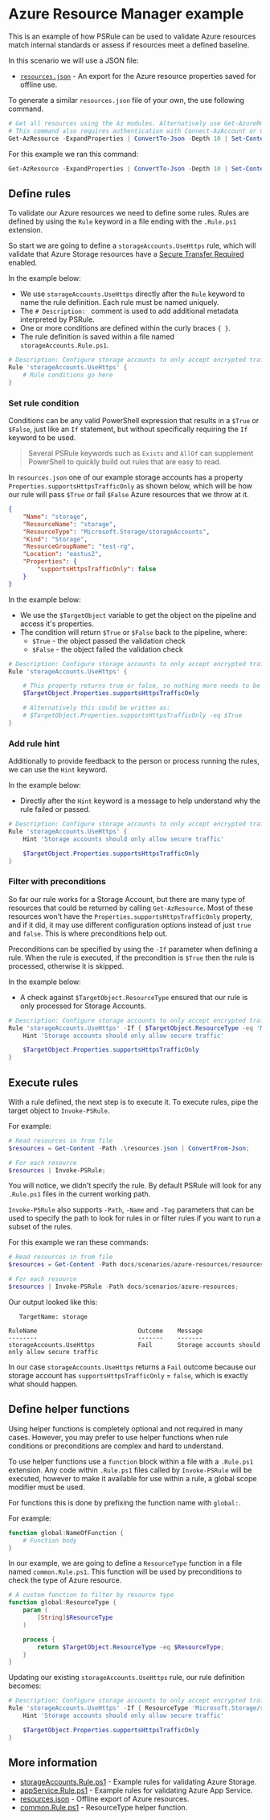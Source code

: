 # Azure Resource Manager example

This is an example of how PSRule can be used to validate Azure resources match internal standards or assess if resources meet a defined baseline.

In this scenario we will use a JSON file:

- [`resources.json`](resources.json) - An export for the Azure resource properties saved for offline use.

To generate a similar `resources.json` file of your own, the use following command.

```powershell
# Get all resources using the Az modules. Alternatively use Get-AzureRmResource if using AzureRm modules.
# This command also requires authentication with Connect-AzAccount or Connect-AzureRmAccount
Get-AzResource -ExpandProperties | ConvertTo-Json -Depth 10 | Set-Content -path .\resources.json;
```

For this example we ran this command:

```powershell
Get-AzResource -ExpandProperties | ConvertTo-Json -Depth 10 | Set-Content -path docs/scenarios/azure-resources/resources.json;
```

## Define rules

To validate our Azure resources we need to define some rules. Rules are defined by using the `Rule` keyword in a file ending with the `.Rule.ps1` extension.

So start we are going to define a `storageAccounts.UseHttps` rule, which will validate that Azure Storage resources have a [Secure Transfer Required][azure-docs-secure-transfer] enabled.

In the example below:

- We use `storageAccounts.UseHttps` directly after the `Rule` keyword to name the rule definition. Each rule must be named uniquely.
- The `# Description: ` comment is used to add additional metadata interpreted by PSRule.
- One or more conditions are defined within the curly braces `{ }`.
- The rule definition is saved within a file named `storageAccounts.Rule.ps1`.

```powershell
# Description: Configure storage accounts to only accept encrypted traffic i.e. HTTPS/SMB
Rule 'storageAccounts.UseHttps' {
    # Rule conditions go here
}
```

### Set rule condition

Conditions can be any valid PowerShell expression that results in a `$True` or `$False`, just like an `If` statement, but without specifically requiring the `If` keyword to be used.

> Several PSRule keywords such as `Exists` and `AllOf` can supplement PowerShell to quickly build out rules that are easy to read.

In `resources.json` one of our example storage accounts has a property `Properties.supportsHttpsTrafficOnly` as shown below, which will be how our rule will pass `$True` or fail `$False` Azure resources that we throw at it.

```json
{
    "Name": "storage",
    "ResourceName": "storage",
    "ResourceType": "Microsoft.Storage/storageAccounts",
    "Kind": "Storage",
    "ResourceGroupName": "test-rg",
    "Location": "eastus2",
    "Properties": {
        "supportsHttpsTrafficOnly": false
    }
}
```

In the example below:

- We use the `$TargetObject` variable to get the object on the pipeline and access it's properties.
- The condition will return `$True` or `$False` back to the pipeline, where:
  - `$True` - the object passed the validation check
  - `$False` - the object failed the validation check

```powershell
# Description: Configure storage accounts to only accept encrypted traffic i.e. HTTPS/SMB
Rule 'storageAccounts.UseHttps' {

    # This property returns true or false, so nothing more needs to be done
    $TargetObject.Properties.supportsHttpsTrafficOnly

    # Alternatively this could be written as:
    # $TargetObject.Properties.supportsHttpsTrafficOnly -eq $True
}
```

### Add rule hint

Additionally to provide feedback to the person or process running the rules, we can use the `Hint` keyword.

In the example below:

- Directly after the `Hint` keyword is a message to help understand why the rule failed or passed.

```powershell
# Description: Configure storage accounts to only accept encrypted traffic i.e. HTTPS/SMB
Rule 'storageAccounts.UseHttps' {
    Hint 'Storage accounts should only allow secure traffic'

    $TargetObject.Properties.supportsHttpsTrafficOnly
}
```

### Filter with preconditions

So far our rule works for a Storage Account, but there are many type of resources that could be returned by calling `Get-AzResource`. Most of these resources won't have the `Properties.supportsHttpsTrafficOnly` property, and if it did, it may use different configuration options instead of just `true` and `false`. This is where preconditions help out.

Preconditions can be specified by using the `-If` parameter when defining a rule. When the rule is executed, if the precondition is `$True` then the rule is processed, otherwise it is skipped.

In the example below:

- A check against `$TargetObject.ResourceType` ensured that our rule is only processed for Storage Accounts.

```powershell
# Description: Configure storage accounts to only accept encrypted traffic i.e. HTTPS/SMB
Rule 'storageAccounts.UseHttps' -If { $TargetObject.ResourceType -eq 'Microsoft.Storage/storageAccounts' } {
    Hint 'Storage accounts should only allow secure traffic'

    $TargetObject.Properties.supportsHttpsTrafficOnly
}
```

## Execute rules

With a rule defined, the next step is to execute it. To execute rules, pipe the target object to `Invoke-PSRule`.

For example:

```powershell
# Read resources in from file
$resources = Get-Content -Path .\resources.json | ConvertFrom-Json;

# For each resource
$resources | Invoke-PSRule;
```

You will notice, we didn't specify the rule. By default PSRule will look for any `.Rule.ps1` files in the current working path.

`Invoke-PSRule` also supports `-Path`, `-Name` and `-Tag` parameters that can be used to specify the path to look for rules in or filter rules if you want to run a subset of the rules.

For this example we ran these commands:

```powershell
# Read resources in from file
$resources = Get-Content -Path docs/scenarios/azure-resources/resources.json | ConvertFrom-Json;

# For each resource
$resources | Invoke-PSRule -Path docs/scenarios/azure-resources;
```

Our output looked like this:

```text
   TargetName: storage

RuleName                            Outcome    Message
--------                            -------    -------
storageAccounts.UseHttps            Fail       Storage accounts should only allow secure traffic
```

In our case `storageAccounts.UseHttps` returns a `Fail` outcome because our storage account has `supportsHttpsTrafficOnly` = `false`, which is exactly what should happen.

## Define helper functions

Using helper functions is completely optional and not required in many cases. However, you may prefer to use helper functions when rule conditions or preconditions are complex and hard to understand.

To use helper functions use a `function` block within a file with a `.Rule.ps1` extension. Any code within `.Rule.ps1` files called by `Invoke-PSRule` will be executed, however to make it available for use within a rule, a global scope modifier must be used.

For functions this is done by prefixing the function name with `global:`.

For example:

```powershell
function global:NameOfFunction {
    # Function body
}
```

In our example, we are going to define a `ResourceType` function in a file named `common.Rule.ps1`. This function will be used by preconditions to check the type of Azure resource.

```powershell
# A custom function to filter by resource type
function global:ResourceType {
    param (
        [String]$ResourceType
    )

    process {
        return $TargetObject.ResourceType -eq $ResourceType;
    }
}
```

Updating our existing `storageAccounts.UseHttps` rule, our rule definition becomes:

```powershell
# Description: Configure storage accounts to only accept encrypted traffic i.e. HTTPS/SMB
Rule 'storageAccounts.UseHttps' -If { ResourceType 'Microsoft.Storage/storageAccounts' } {
    Hint 'Storage accounts should only allow secure traffic'

    $TargetObject.Properties.supportsHttpsTrafficOnly
}
```

## More information

- [storageAccounts.Rule.ps1](storageAccounts.Rule.ps1) - Example rules for validating Azure Storage.
- [appService.Rule.ps1](appService.Rule.ps1) - Example rules for validating Azure App Service.
- [resources.json](resources.json) - Offline export of Azure resources.
- [common.Rule.ps1](common.Rule.ps1) - ResourceType helper function.

[azure-docs-secure-transfer]: https://docs.microsoft.com/en-us/azure/storage/common/storage-require-secure-transfer
